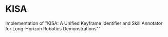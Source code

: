 # KISA
Implementation of "KISA: A Unified Keyframe Identifier and Skill Annotator for Long-Horizon Robotics Demonstrations""
